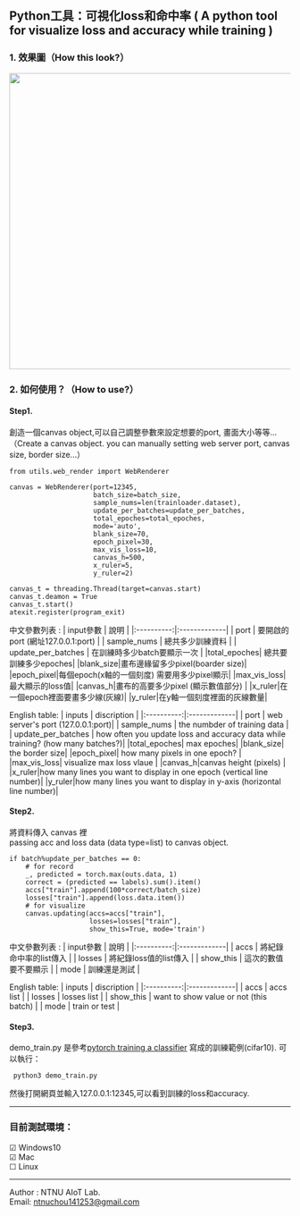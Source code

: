 ## Python工具：可視化loss和命中率 ( A python tool for visualize loss and accuracy while training )

### 1. 效果圖（How this look?）
<img src="./img/demo.gif" height=530px width=508>

### 2. 如何使用？（How to use?）
#### Step1. 
創造一個canvas object,可以自己調整參數來設定想要的port, 畫面大小等等...   
（Create a canvas object. you can manually setting web server port, canvas size, border size...）

```
from utils.web_render import WebRenderer

canvas = WebRenderer(port=12345,
                     batch_size=batch_size,
                     sample_nums=len(trainloader.dataset), 
                     update_per_batches=update_per_batches, 
                     total_epoches=total_epoches, 
                     mode='auto', 
                     blank_size=70, 
                     epoch_pixel=30, 
                     max_vis_loss=10,
                     canvas_h=500,
                     x_ruler=5,
                     y_ruler=2)

canvas_t = threading.Thread(target=canvas.start)
canvas_t.deamon = True
canvas_t.start()
atexit.register(program_exit)

```

中文參數列表 :
| input參數   |      說明      |
|:----------:|:-------------|
| port   |  要開啟的port (網址127.0.0.1:port) |
| sample_nums   |  總共多少訓練資料 |
| update_per_batches   |  在訓練時多少batch要顯示一次 |
|total_epoches| 總共要訓練多少epoches|
|blank_size|畫布邊緣留多少pixel(boarder size)|
|epoch_pixel|每個epoch(x軸的一個刻度) 需要用多少pixel顯示|
|max_vis_loss|最大顯示的loss值|
|canvas_h|畫布的高要多少pixel (顯示數值部分) |
|x_ruler|在一個epoch裡面要畫多少線(灰線)|
|y_ruler|在y軸一個刻度裡面的灰線數量|

English table:
| inputs |      discription      |
|:----------:|:-------------|
| port   | web server's port (127.0.0.1:port)|
| sample_nums   | the numbder of training data |
| update_per_batches   |  how often you update loss and accuracy data while training? (how many batches?)|
|total_epoches| max epoches|
|blank_size| the border size|
|epoch_pixel| how many pixels in one epoch? |
|max_vis_loss| visualize max loss vlaue |
|canvas_h|canvas height (pixels) |
|x_ruler|how many lines you want to display in one epoch (vertical line number)|
|y_ruler|how many lines you want to display in y-axis (horizontal line number)|


#### Step2.
將資料傳入 canvas 裡    
passing acc and loss data (data type=list) to canvas object.


```
if batch%update_per_batches == 0:
    # for record
    _, predicted = torch.max(outs.data, 1)
    correct = (predicted == labels).sum().item()
    accs["train"].append(100*correct/batch_size)
    losses["train"].append(loss.data.item())
    # for visualize
    canvas.updating(accs=accs["train"], 
                    losses=losses["train"], 
                    show_this=True, mode='train')
```

中文參數列表 :
| input參數   |      說明      |
|:----------:|:-------------|
| accs   |  將紀錄命中率的list傳入 |
| losses   |  將紀錄loss值的list傳入 |
| show_this   |  這次的數值要不要顯示 |
| mode   |  訓練還是測試 |

English table:
| inputs |      discription      |
|:----------:|:-------------|
| accs   |  accs list |
| losses   |  losses list |
| show_this   |  want to show value or not (this batch) |
| mode   |  train or test |

#### Step3.
 demo_train.py 是參考[pytorch training a classifier](https://pytorch.org/tutorials/beginner/blitz/cifar10_tutorial.html) 寫成的訓練範例(cifar10).
 可以執行：
 
 ```
  python3 demo_train.py
 ```
然後打開網頁並輸入127.0.0.1:12345,可以看到訓練的loss和accuracy.


- - - -
### 目前測試環境：
 &#9745; Windows10  
 &#9745; Mac  
 &#9744; Linux
- - - -
Author : NTNU AIoT Lab.  
Email: ntnuchou141253@gmail.com